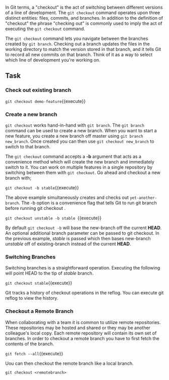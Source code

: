 In Git terms, a "checkout" is the act of switching between different versions of a line of development. The `git checkout` 
command operates upon three distinct entities: files, commits, and branches. In addition to the definition of "checkout" 
the phrase "checking out" is commonly used to imply the act of executing the `git checkout` command.

The `git checkout` command lets you navigate between the branches created by `git branch`. Checking out a branch updates 
the files in the working directory to match the version stored in that branch, and it tells Git to record all new commits 
on that branch. Think of it as a way to select which line of development you're working on.

## Task

### Check out existing branch

```git checkout demo-feature```{{execute}}

### Create a new branch

`git checkout` works hand-in-hand with `git branch`. The `git branch` command can be used to create a new branch. When you 
want to start a new feature, you create a new branch off master using `git branch new_branch`. Once created you can then 
use `git checkout new_branch` to switch to that branch.

The `git checkout` command accepts a **-b** argument that acts as a convenience method which will create the new branch and 
immediately switch to it. You can work on multiple features in a single repository by switching between them with `git checkout`. Go 
ahead and checkout a new branch with;

```git checkout -b stable```{{execute}}

The above example simultaneously creates and checks out `yet-another-branch`. The -b option is a convenience flag that tells Git to run git branch <new-branch> before running git checkout <new-branch>.

```git checkout unstable -b stable ```{{execute}}

By default `git checkout -b` will base the new-branch off the current **HEAD**. An optional additional branch parameter can be passed to git checkout. In the previous example, _stable_ is passed which then bases new-branch _unstable_ off of existing-branch instead of the current **HEAD**.

### Switching Branches

Switching branches is a straightforward operation. Executing the following will point HEAD to the tip of _stable_ branch.

```git checkout stable```{{execute}}

Git tracks a history of checkout operations in the reflog. You can execute git reflog to view the history.

### Checkout a Remote Branch

When collaborating with a team it is common to utilize remote repositories. These repositories may be hosted and shared or they may be another colleague's local copy. Each remote repository will contain its own set of branches. In order to checkout a remote branch you have to first fetch the contents of the branch.

```git fetch --all```{{execute}}

Uou can then checkout the remote branch like a local branch.

`git checkout <remotebranch>`

